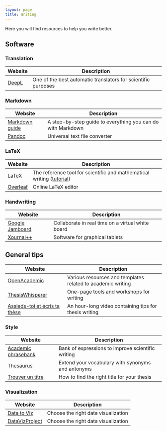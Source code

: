 ```yaml
---
layout: page
title: Writing
---
```


Here you will find resources to help you write better.

## Software

### Translation

| Website                                   | Description                                                   |
| ----------------------------------------- | ------------------------------------------------------------- |
| [DeepL](https://www.deepl.com/translator) | One of the best automatic translators for scientific purposes |

### Markdown

| Website                                          | Description                                                 |
| ------------------------------------------------ | ----------------------------------------------------------- |
| [Markdown guide](https://www.markdownguide.org/) | A step-by-step guide to everything you can do with Markdown |
| [Pandoc](https://pandoc.org/)                    | Universal text file converter                               |

### LaTeX

| Website                                 | Description                                                                                    |
| --------------------------------------- | ---------------------------------------------------------------------------------------------- |
| [LaTeX](https://www.latex-project.org/) | The reference tool for scientific and mathematical writing ([tutorial](../tutorials/latex.md)) |
| [Overleaf](https://www.overleaf.com/)   | Online LaTeX editor                                                                            |

### Handwriting

| Website                                         | Description                                       |
| ----------------------------------------------- | ------------------------------------------------- |
| [Google Jamboard](https://jamboard.google.com/) | Collaborate in real time on a virtual white board |
| [Xournal++](https://xournalpp.github.io/)       | Software for graphical tablets                    |

## General tips

| Website                                                                             | Description                                                 |
| ----------------------------------------------------------------------------------- | ----------------------------------------------------------- |
| [OpenAcademic](https://www.oacommunity.org/resources)                               | Various resources and templates related to academic writing |
| [ThesisWhisperer](https://sites.google.com/site/twblacklinemasters/home?authuser=0) | One-page tools and workshops for writing                    |
| [Assieds-toi et écris ta thèse](https://www.youtube.com/watch?v=qbQ02vJkXQw)        | An hour-long video containing tips for thesis writing       |

### Style

| Website                                                                    | Description                                       |
| -------------------------------------------------------------------------- | ------------------------------------------------- |
| [Academic phrasebank](https://www.phrasebank.manchester.ac.uk/)            | Bank of expressions to improve scientific writing |
| [Thesaurus](https://www.thesaurus.com/)                                    | Extend your vocabulary with synonyms and antonyms |
| [Trouver un titre](https://reussirsathese.com/trouver-un-titre-a-sa-these) | How to find the right title for your thesis       |

### Visualization

| Website                                       | Description                         |
| --------------------------------------------- | ----------------------------------- |
| [Data to Viz](https://www.data-to-viz.com/)   | Choose the right data visualization |
| [DataVizProject](https://datavizproject.com/) | Choose the right data visualization |
